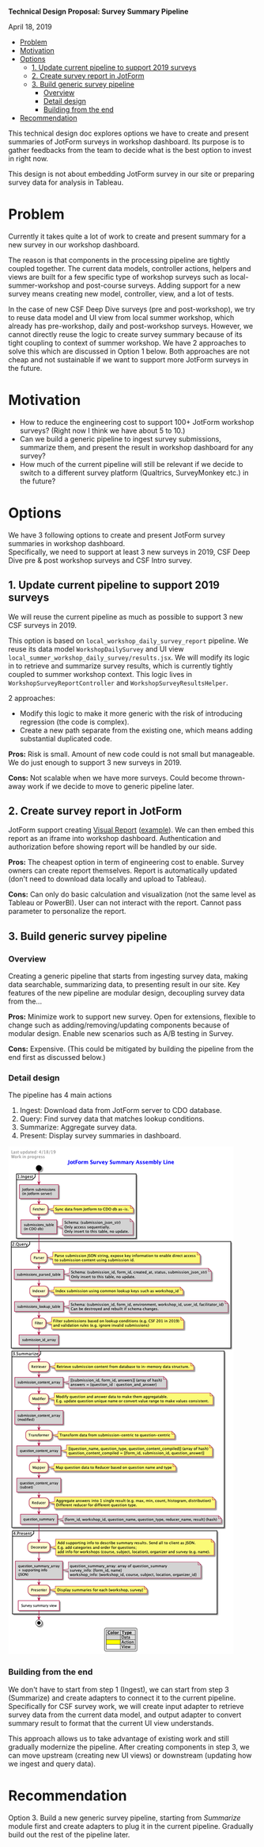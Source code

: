 **Technical Design Proposal: Survey Summary Pipeline**

April 18, 2019

- [Problem](#problem)
- [Motivation](#motivation)
- [Options](#options)
  - [1. Update current pipeline to support 2019 surveys](#1-update-current-pipeline-to-support-2019-surveys)
  - [2. Create survey report in JotForm](#2-create-survey-report-in-jotform)
  - [3. Build generic survey pipeline](#3-build-generic-survey-pipeline)
    - [Overview](#overview)
    - [Detail design](#detail-design)
    - [Building from the end](#building-from-the-end)
- [Recommendation](#recommendation)

This technical design doc explores options we have to create and present summaries of JotForm surveys in workshop dashboard. Its purpose is to gather feedbacks from the team to decide what is the best option to invest in right now.

This design is not about embedding JotForm survey in our site or preparing survey data for analysis in Tableau.

# Problem
Currently it takes quite a lot of work to create and present summary for a new survey in our workshop dashboard.

The reason is that components in the processing pipeline are tightly coupled together. The current data models, controller actions, helpers and views are built for a few specific type of workshop surveys such as local-summer-workshop and post-course surveys. Adding support for a new survey means creating new model, controller, view, and a lot of tests.

In the case of new CSF Deep Dive surveys (pre and post-workshop), we try to reuse data model and UI view from local summer workshop, which already has pre-workshop, daily and post-workshop surveys. However, we cannot directly reuse the logic to create survey summary because of its tight coupling to context of summer workshop. We have 2 approaches to solve this which are discussed in Option 1 below. Both approaches are not cheap and not sustainable if we want to support more JotForm surveys in the future.


# Motivation
- How to reduce the engineering cost to support 100+ JotForm workshop surveys? (Right now I think we have about 5 to 10.)
- Can we build a generic pipeline to ingest survey submissions, summarize them, and present the result in workshop dashboard for any survey?
- How much of the current pipeline will still be relevant if we decide to switch to a different survey platform (Qualtrics, SurveyMonkey etc.) in the future?


# Options
We have 3 following options to create and present JotForm survey summaries in workshop dashboard.\
Specifically, we need to support at least 3 new surveys in 2019, CSF Deep Dive pre & post workshop surveys and CSF Intro survey.

## 1. Update current pipeline to support 2019 surveys
We will reuse the current pipeline as much as possible to support 3 new CSF surveys in 2019.

This option is based on `local_workshop_daily_survey_report` pipeline. We reuse its data model `WorkshopDailySurvey` and UI view `local_summer_workshop_daily_survey/results.jsx`. We will modify its logic in to retrieve and summarize survey results, which is currently tightly coupled to summer workshop context. This logic lives in `WorkshopSurveyReportController` and `WorkshopSurveyResultsHelper`.

2 approaches:
- Modify this logic to make it more generic with the risk of introducing regression (the code is complex).
- Create a new path separate from the existing one, which means adding substantial duplicated code.

**Pros:** Risk is small. Amount of new code could is not small but manageable. We do just enough to support 3 new surveys in 2019.

**Cons:** Not scalable when we have more surveys. Could become thrown-away work if we decide to move to generic pipeline later.


## 2. Create survey report in JotForm
JotForm support creating [Visual Report](https://www.jotform.com/help/187-How-to-Create-a-Visual-Report-with-Your-Form-Submissions) ([example](https://www.jotform.com/report/91067837377065)). We can then embed this report as an iframe into workshop dashboard. Authentication and authorization before showing report will be handled by our side.

**Pros:** The cheapest option in term of engineering cost to enable. Survey owners can create report themselves. Report is automatically updated (don't need to download data locally and upload to Tableau).

**Cons:** Can only do basic calculation and visualization (not the same level as Tableau or PowerBI). User can not interact with the report. Cannot pass parameter to personalize the report.


## 3. Build generic survey pipeline
### Overview
Creating a generic pipeline that starts from ingesting survey data, making data searchable, summarizing data, to presenting result in our site. Key features of the new pipeline are modular design, decoupling survey data from the...

**Pros:** Minimize work to support new survey. Open for extensions, flexible to change such as adding/removing/updating components because of modular design. Enable new scenarios such as A/B testing in Survey.

**Cons:** Expensive. (This could be mitigated by building the pipeline from the end first as discussed below.)


### Detail design
The pipeline has 4 main actions
1. Ingest: Download data from JotForm server to CDO database.
2. Query: Find survey data that matches lookup conditions.
3. Summarize: Aggregate survey data.
4. Present: Display survey summaries in dashboard.

![Diagram](survey_summary_diagram.png)


### Building from the end
We don't have to start from step 1 (Ingest), we can start from step 3 (Summarize) and create adapters to connect it to the current pipeline. Specifically for CSF survey work, we will create input adapter to retrieve survey data from the current data model, and output adapter to convert summary result to format that the current UI view understands.

This approach allows us to take advantage of existing work and still gradually modernize the pipeline. After creating components in step 3, we can move upstream (creating new UI views) or downstream (updating how we ingest and query data).

# Recommendation
Option 3. Build a new generic survey pipeline, starting from _Summarize_ module first and create adapters to plug it in the current pipeline. Gradually build out the rest of the pipeline later.